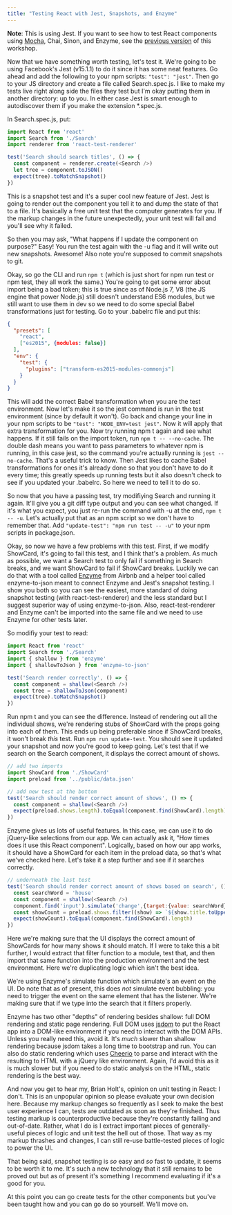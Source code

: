 ```yaml
---
title: "Testing React with Jest, Snapshots, and Enzyme"
---
```


**Note**: This is using Jest. If you want to see how to test React components using [Mocha][mocha], Chai, Sinon, and Enzyme, see the [previous version][v1] of this workshop.

Now that we have something worth testing, let's test it. We're going to be using Facebook's Jest (v15.1.1) to do it since it has some neat features. Go ahead and add the following to your npm scripts: `"test": "jest"`. Then go to your JS directory and create a file called Search.spec.js. I like to make my tests live right along side the files they test but I'm okay putting them in another directory: up to you. In either case Jest is smart enough to autodiscover them if you make the extension *.spec.js.

In Search.spec.js, put:

```javascript
import React from 'react'
import Search from './Search'
import renderer from 'react-test-renderer'

test('Search should search titles', () => {
  const component = renderer.create(<Search />)
  let tree = component.toJSON()
  expect(tree).toMatchSnapshot()
})
```

This is a snapshot test and it's a super cool new feature of Jest. Jest is going to render out the component you tell it to and dump the state of that to a file. It's basically a free unit test that the computer generates for you. If the markup changes in the future unexpectedly, your unit test will fail and you'll see why it failed.

 So then you may ask, "What happens if I update the component on purpose?" Easy! You run the test again with the -u flag and it will write out new snapshots. Awesome! Also note you're supposed to commit snapshots to git.

 Okay, so go the CLI and run `npm t` (which is just short for npm run test or npm test, they all work the same.) You're going to get some error about import being a bad token; this is true since as of Node.js 7, V8 (the JS engine that power Node.js) still doesn't understand ES6 modules, but we still want to use them in dev so we need to do some special Babel transformations just for testing. Go to your .babelrc file and put this:

```json
{
  "presets": [
    "react",
    ["es2015", {modules: false}]
  ],
  "env": {
    "test": {
      "plugins": ["transform-es2015-modules-commonjs"]
    }
  }
}
```

This will add the correct Babel transformation when you are the test environment. Now let's make it so the jest command is run in the test environment (since by default it won't). Go back and change your line in your npm scripts to be `"test": "NODE_ENV=test jest"`. Now it will apply that extra transformation for you. Now try running npm t again and see what happens. If it still fails on the import token, run `npm t -- --no-cache`. The double dash means you want to pass parameters to whatever npm is running, in this case jest, so the command you're actually running is `jest --no-cache`. That's a useful trick to know. Then Jest likes to cache Babel transformations for ones it's already done so that you don't have to do it every time; this greatly speeds up running tests but it also doesn't check to see if you updated your .babelrc. So here we need to tell it to do so.

So now that you have a passing test, try modifiying Search and running it again. It'll give you a git diff type output and you can see what changed. If it's what you expect, you just re-run the command with -u at the end, `npm t -- -u`. Let's actually put that as an npm script so we don't have to remember that. Add `"update-test": "npm run test -- -u"` to your npm scripts in package.json.

Okay, so now we have a few problems with this test. First, if we modify ShowCard, it's going to fail this test, and I think that's a problem. As much as possible, we want a Search test to only fail if something in Search breaks, and we want ShowCard to fail if ShowCard breaks. Luckily we can do that with a tool called [Enzyme][enzyme] from Airbnb and a helper tool called enzyme-to-json meant to connect Enzyme and Jest's snapshot testing. I show you both so you can see the easiest, more standard of doing snapshot testing (with react-test-renderer) and the less standard but I suggest superior way of using enzyme-to-json. Also, react-test-renderer and Enzyme can't be imported into the same file and we need to use Enzyme for other tests later.

So modifiy your test to read:

```javascript
import React from 'react'
import Search from './Search'
import { shallow } from 'enzyme'
import { shallowToJson } from 'enzyme-to-json'

test('Search render correctly', () => {
  const component = shallow(<Search />)
  const tree = shallowToJson(component)
  expect(tree).toMatchSnapshot()
})
```

Run npm t and you can see the difference. Instead of rendering out all the individual shows, we're rendering stubs of ShowCard with the props going into each of them. This ends up being preferable since if ShowCard breaks, it won't break _this_ test. Run `npm run update-test`. You should see it updated your snapshot and now you're good to keep going. Let's test that if we search on the Search component, it displays the correct amount of shows.

```javascript
// add two imports
import ShowCard from './ShowCard'
import preload from '../public/data.json'

// add new test at the bottom
test('Search should render correct amount of shows', () => {
  const component = shallow(<Search />)
  expect(preload.shows.length).toEqual(component.find(ShowCard).length)
})
```

Enzyme gives us lots of useful features. In this case, we can use it to do jQuery-like selections from our app. We can actually ask it, "How times does it use this React component". Logically, based on how our app works, it should have a ShowCard for each item in the preload data, so that's what we've checked here. Let's take it a step further and see if it searches correctly.

```javascript
// underneath the last test
test('Search should render correct amount of shows based on search', () => {
  const searchWord = 'house'
  const component = shallow(<Search />)
  component.find('input').simulate('change',{target:{value: searchWord}})
  const showCount = preload.shows.filter((show) => `${show.title.toUpperCase()} ${show.description.toUpperCase()}`.includes(searchWord.toUpperCase())).length
  expect(showCount).toEqual(component.find(ShowCard).length)
})
```

Here we're making sure that the UI displays the correct amount of ShowCards for how many shows it should match. If I were to take this a bit further, I would extract that filter function to a module, test that, and then import that same function into the production environment and the test environment. Here we're duplicating logic which isn't the best idea.

We're using Enzyme's simulate function which simulate's an event on the UI. Do note that as of present, this does _not_ simulate event bubbling: you need to trigger the event on the same element that has the listener. We're making sure that if we type into the search that it filters properly.

Enzyme has two other "depths" of rendering besides shallow: full DOM rendering and static page rendering. Full DOM uses [jsdom][jsdom] to put the React app into a DOM-like environment if you need to interact with the DOM APIs. Unless you really need this, avoid it. It's _much_ slower than shallow rendering because jsdom takes a long time to bootstrap and run. You can also do static rendering which uses [Cheerio][cheerio] to parse and interact with the resulting to HTML with a jQuery like environment. Again, I'd avoid this as it is much slower but if you need to do static analysis on the HTML, static rendering is the best way.

And now you get to hear my, Brian Holt's, opinion on unit testing in React: I don't. This is an unpopular opinion so please evaluate your own decision here. Because my markup changes so frequently as I seek to make the best user experience I can, tests are outdated as soon as they're finished. Thus testing markup is counterproductive because they're constantly failing and out-of-date. Rather, what I do is I extract important pieces of generally-useful pieces of logic and unit test the hell out of those. That way as my markup thrashes and changes, I can still re-use battle-tested pieces of logic to power the UI.

That being said, snapshot testing is _so_ easy and _so_ fast to update, it seems to be worth it to me. It's such a new technology that it still remains to be proved out but as of present it's something I recommend evaluating if it's a good for you.

At this point you can go create tests for the other components but you've been taught how and you can go do so yourself. We'll move on.

[jsdom]: https://github.com/tmpvar/jsdom
[enzyme]: http://airbnb.io/enzyme/index.html
[chai]: http://chaijs.com/
[mocha]: https://mochajs.org/
[cheerio]: https://cheerio.js.org/
[v1]: TODO
